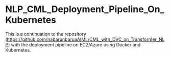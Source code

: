 # NLP_CML_Deployment_Pipeline_On_Kubernetes
This is a continuation to the repository (https://github.com/nabarunbaruaAIML/CML_with_DVC_on_Transformer_NLP) with  the deployment pipeline on EC2/Azure using Docker and Kubernetes.

